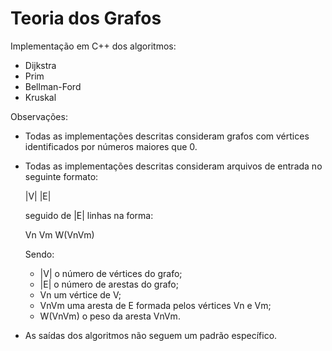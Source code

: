 # Teoria dos Grafos
Implementação em C++ dos algoritmos: 
 * Dijkstra
 * Prim
 * Bellman-Ford
 * Kruskal

Observações:
  * Todas as implementações descritas consideram grafos com vértices identificados por números maiores que 0.
  * Todas as implementações descritas consideram arquivos de entrada no seguinte formato:
      
      |V| |E|
      
      seguido de |E| linhas na forma:
      
      Vn Vm W(VnVm)
      
      Sendo: 
      * |V| o número de vértices do grafo;
      * |E| o número de arestas do grafo;
      * Vn um vértice de V;
      * VnVm uma aresta de E formada pelos vértices Vn e Vm;
      * W(VnVm) o peso da aresta VnVm.
  
  * As saídas dos algoritmos não seguem um padrão específico.
